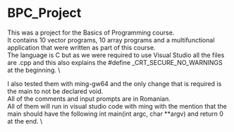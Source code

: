 # BPC_Project
 This was a project for the Basics of Programming course.\
It contains 10 vector programs, 10 array programs and a multifunctional application that were written as part of this course. \
The language is C but as we were required to use Visual Studio all the files are .cpp and this also explains the #define _CRT_SECURE_NO_WARNINGS at the beginning. \

I also tested them with ming-gw64 and the only change that is required is the main to not be declared void. \
All of the comments and input prompts are in Romanian. \
All of them will run in visual studio code with ming with the mention that the main should have the following int main(int argc, char **argv) and return 0 at the end. \
